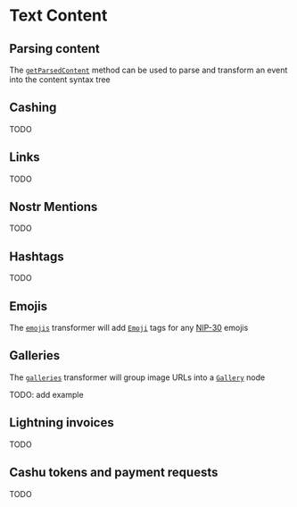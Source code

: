 # Text Content

## Parsing content

The [`getParsedContent`](https://hzrd149.github.io/applesauce/typedoc/functions/applesauce_content.Text.getParsedContent.html) method can be used to parse and transform an event into the content syntax tree

## Cashing

TODO

## Links

TODO

## Nostr Mentions

TODO

## Hashtags

TODO

## Emojis

The [`emojis`](https://hzrd149.github.io/applesauce/typedoc/functions/applesauce_content.Text.emojis.html) transformer will add [`Emoji`](https://hzrd149.github.io/applesauce/typedoc/interfaces/applesauce_content.Nast.Emoji.html) tags for any [NIP-30](https://github.com/nostr-protocol/nips/blob/master/30.md) emojis

## Galleries

The [`galleries`](https://hzrd149.github.io/applesauce/typedoc/functions/applesauce_content.Text.galleries.html) transformer will group image URLs into a [`Gallery`](https://hzrd149.github.io/applesauce/typedoc/interfaces/applesauce_content.Nast.Gallery.html) node

TODO: add example

## Lightning invoices

TODO

## Cashu tokens and payment requests

TODO
